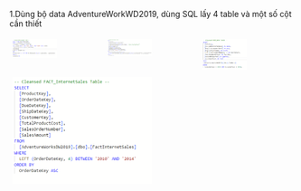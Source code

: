 1.Dùng bộ data AdventureWorkWD2019, dùng SQL lấy 4 table và một số cột cần thiết
<div style="display: flex; flex-wrap: wrap;">
    <div style="flex: 25%; padding: 5px;">
        <img src="./image/DimCustomer.png" style="width: 50%;">
    </div>
    <div style="flex: 25%; padding: 5px;">
        <img src="./image/DimProduct.png" style="width: 50%;">
    </div>
    <div style="flex: 25%; padding: 5px;">
        <img src="./image/DimDate.png" style="width: 50%;">
    </div>
    <div style="flex: 25%; padding: 5px;">
        <img src="./image/FactinternetSales.png" style="width: 50%;">
    </div>
</div>
